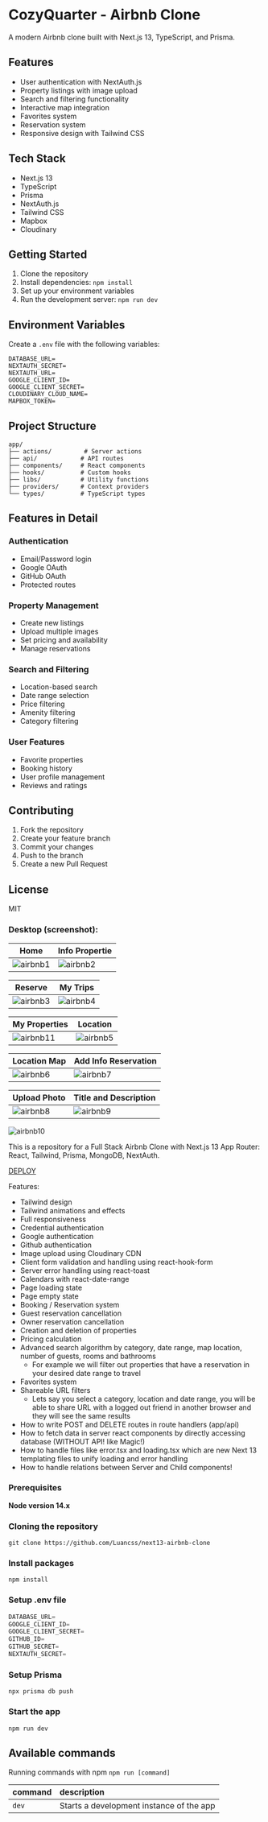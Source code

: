 # CozyQuarter - Airbnb Clone

A modern Airbnb clone built with Next.js 13, TypeScript, and Prisma.

## Features

- User authentication with NextAuth.js
- Property listings with image upload
- Search and filtering functionality
- Interactive map integration
- Favorites system
- Reservation system
- Responsive design with Tailwind CSS

## Tech Stack

- Next.js 13
- TypeScript
- Prisma
- NextAuth.js
- Tailwind CSS
- Mapbox
- Cloudinary

## Getting Started

1. Clone the repository
2. Install dependencies: `npm install`
3. Set up your environment variables
4. Run the development server: `npm run dev`

## Environment Variables

Create a `.env` file with the following variables:

```
DATABASE_URL=
NEXTAUTH_SECRET=
NEXTAUTH_URL=
GOOGLE_CLIENT_ID=
GOOGLE_CLIENT_SECRET=
CLOUDINARY_CLOUD_NAME=
MAPBOX_TOKEN=
```

## Project Structure

```
app/
├── actions/         # Server actions
├── api/            # API routes
├── components/     # React components
├── hooks/          # Custom hooks
├── libs/           # Utility functions
├── providers/      # Context providers
└── types/          # TypeScript types
```

## Features in Detail

### Authentication
- Email/Password login
- Google OAuth
- GitHub OAuth
- Protected routes

### Property Management
- Create new listings
- Upload multiple images
- Set pricing and availability
- Manage reservations

### Search and Filtering
- Location-based search
- Date range selection
- Price filtering
- Amenity filtering
- Category filtering

### User Features
- Favorite properties
- Booking history
- User profile management
- Reviews and ratings

## Contributing

1. Fork the repository
2. Create your feature branch
3. Commit your changes
4. Push to the branch
5. Create a new Pull Request

## License

MIT

### Desktop (screenshot):

| Home  | Info Propertie | 
| --- | --- |
| ![airbnb1](https://github.com/Luancss/next13-airbnb-clone/assets/104950187/ca1eeaab-3c30-4f51-8966-ab4a4e688b45) | ![airbnb2](https://github.com/Luancss/next13-airbnb-clone/assets/104950187/f6a3120f-eef0-4e19-bfa0-e49b3c57bad8)


| Reserve | My Trips |
| --- | --- |
| ![airbnb3](https://github.com/Luancss/next13-airbnb-clone/assets/104950187/e943c998-01cb-4750-8e4d-fdebb79d3096) | ![airbnb4](https://github.com/Luancss/next13-airbnb-clone/assets/104950187/f21059ea-c7a6-4e64-b1c0-476d9366a35b)

| My Properties  | Location | 
| --- | --- |
| ![airbnb11](https://github.com/Luancss/next13-airbnb-clone/assets/104950187/5b00e46b-3eaa-4efe-922a-04c5d62b927b) | ![airbnb5](https://github.com/Luancss/next13-airbnb-clone/assets/104950187/98a590a2-3e6f-453c-afbf-d422c12c2cd2)

| Location Map | Add Info Reservation |
| --- | --- |
| ![airbnb6](https://github.com/Luancss/next13-airbnb-clone/assets/104950187/7260f7f7-0454-4f0e-8d72-3304845ef09e) | ![airbnb7](https://github.com/Luancss/next13-airbnb-clone/assets/104950187/fd0d43d3-c8b0-4b57-bff4-0188697cc367)

| Upload Photo  | Title and Description | 
| --- | --- |
| ![airbnb8](https://github.com/Luancss/next13-airbnb-clone/assets/104950187/abda9a7b-11be-41b8-ab38-6cf3d0decba2) | ![airbnb9](https://github.com/Luancss/next13-airbnb-clone/assets/104950187/12efe872-7c97-4ec3-9961-ec355ee5738f)

![airbnb10](https://github.com/Luancss/next13-airbnb-clone/assets/104950187/84177110-0575-4a81-86d5-1573fcfb4fdd)


This is a repository for a Full Stack Airbnb Clone with Next.js 13 App Router: React, Tailwind, Prisma, MongoDB, NextAuth.

[DEPLOY]()

Features:

- Tailwind design
- Tailwind animations and effects
- Full responsiveness
- Credential authentication
- Google authentication
- Github authentication
- Image upload using Cloudinary CDN
- Client form validation and handling using react-hook-form
- Server error handling using react-toast
- Calendars with react-date-range
- Page loading state
- Page empty state
- Booking / Reservation system
- Guest reservation cancellation
- Owner reservation cancellation
- Creation and deletion of properties
- Pricing calculation
- Advanced search algorithm by category, date range, map location, number of guests, rooms and bathrooms
    - For example we will filter out properties that have a reservation in your desired date range to travel
- Favorites system
- Shareable URL filters
    - Lets say you select a category, location and date range, you will be able to share URL with a logged out friend in another browser and they will see the same results
- How to write POST and DELETE routes in route handlers (app/api)
- How to fetch data in server react components by directly accessing database (WITHOUT API! like Magic!)
- How to handle files like error.tsx and loading.tsx which are new Next 13 templating files to unify loading and error handling
- How to handle relations between Server and Child components!

### Prerequisites

**Node version 14.x**

### Cloning the repository

```shell
git clone https://github.com/Luancss/next13-airbnb-clone
```

### Install packages

```shell
npm install
```

### Setup .env file


```js
DATABASE_URL=
GOOGLE_CLIENT_ID=
GOOGLE_CLIENT_SECRET=
GITHUB_ID=
GITHUB_SECRET=
NEXTAUTH_SECRET=
```

### Setup Prisma

```shell
npx prisma db push

```

### Start the app

```shell
npm run dev
```

## Available commands

Running commands with npm `npm run [command]`

| command         | description                              |
| :-------------- | :--------------------------------------- |
| `dev`           | Starts a development instance of the app |
